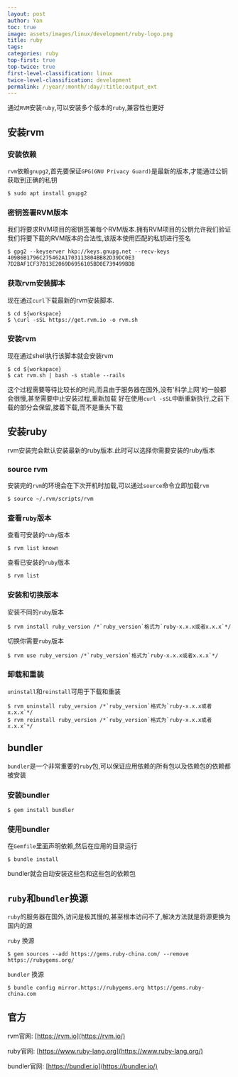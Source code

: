 ```yaml
---
layout: post
author: Yan 
toc: true
image: assets/images/linux/development/ruby-logo.png
title: ruby
tags: 
categories: ruby
top-first: true
top-twice: true
first-level-classification: linux
twice-level-classification: development
permalink: /:year/:month/:day/:title:output_ext
---
```

通过`RVM`安装`ruby`,可以安装多个版本的`ruby`,兼容性也更好

## 安装rvm

### 安装依赖

`rvm`依赖`gnupg2`,首先要保证`GPG(GNU Privacy Guard)`是最新的版本,才能通过公钥获取到正确的私钥

```shell
$ sudo apt install gnupg2
```

### 密钥签署RVM版本

我们将要求RVM项目的密钥签署每个RVM版本.拥有RVM项目的公钥允许我们验证我们将要下载的RVM版本的合法性,该版本使用匹配的私钥进行签名

```shell
$ gpg2 --keyserver hkp://keys.gnupg.net --recv-keys 409B6B1796C275462A1703113804BB82D39DC0E3 7D2BAF1CF37B13E2069D6956105BD0E739499BDB
```

### 获取rvm安装脚本

现在通过`curl`下载最新的rvm安装脚本.

```shell
$ cd ${workspace}
$ \curl -sSL https://get.rvm.io -o rvm.sh
```

### 安装rvm

现在通过shell执行该脚本就会安装rvm

```shell
$ cd ${workapace}
$ cat rvm.sh | bash -s stable --rails
```

这个过程需要等待比较长的时间,而且由于服务器在国外,没有'科学上网'的一般都会很慢,甚至需要中止安装过程,重新加载
好在使用`curl -sSL`中断重新执行,之前下载的部分会保留,接着下载,而不是重头下载

## 安装ruby

rvm安装完会默认安装最新的ruby版本.此时可以选择你需要安装的ruby版本

### source rvm

安装完的`rvm`的环境会在下次开机时加载,可以通过`source`命令立即加载`rvm`

```shell
$ source ~/.rvm/scripts/rvm
```

### 查看`ruby`版本

查看可安装的`ruby`版本

```shell
$ rvm list known
```

查看已安装的`ruby`版本

```shell
$ rvm list
```

### 安装和切换版本

安装不同的`ruby`版本

```shell
$ rvm install ruby_version /*`ruby_version`格式为`ruby-x.x.x或者x.x.x`*/
```

切换你需要`ruby`版本

```shell
$ rvm use ruby_version /*`ruby_version`格式为`ruby-x.x.x或者x.x.x`*/
```

### 卸载和重装

`uninstall`和`reinstall`可用于下载和重装

```shell
$ rvm uninstall ruby_version /*`ruby_version`格式为`ruby-x.x.x或者x.x.x`*/
$ rvm reinstall ruby_version /*`ruby_version`格式为`ruby-x.x.x或者x.x.x`*/
```

## bundler

`bundler`是一个非常重要的`ruby`包,可以保证应用依赖的所有包以及依赖包的依赖都被安装

### 安装bundler

```
$ gem install bundler
```

### 使用bundler

在`Gemfile`里面声明依赖,然后在应用的目录运行

```shell
$ bundle install
```

bundler就会自动安装这些包和这些包的依赖包


## `ruby`和`bundler`换源

`ruby`的服务器在国外,访问是极其慢的,甚至根本访问不了,解决方法就是将源更换为国内的源

`ruby` 换源

```shell
$ gem sources --add https://gems.ruby-china.com/ --remove https://rubygems.org/
```

`bundler` 换源

```shell
$ bundle config mirror.https://rubygems.org https://gems.ruby-china.com
```

## 官方

rvm官网: [https://rvm.io](https://rvm.io/)

ruby官网: [https://www.ruby-lang.org](https://www.ruby-lang.org/)

bundler官网: [https://bundler.io](https://bundler.io/)

